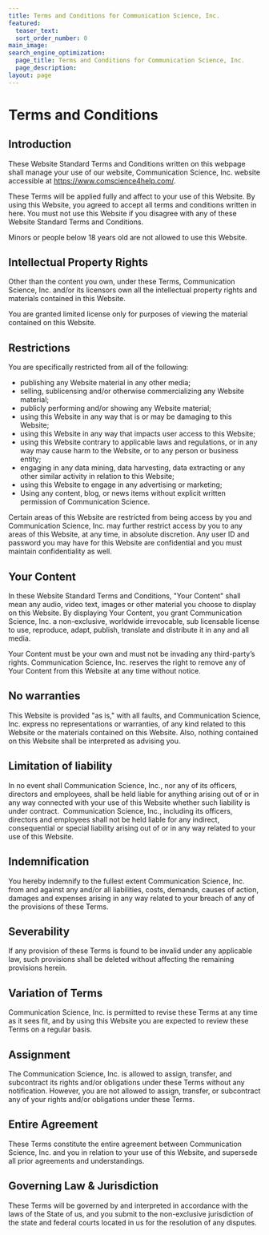 ```yaml
---
title: Terms and Conditions for Communication Science, Inc.
featured:
  teaser_text: 
  sort_order_number: 0
main_image: 
search_engine_optimization:
  page_title: Terms and Conditions for Communication Science, Inc.
  page_description:
layout: page
---
```


# Terms and Conditions

## Introduction

These Website Standard Terms and Conditions written on this webpage shall manage your use of our website, Communication Science, Inc. website accessible at https://www.comscience4help.com/.

These Terms will be applied fully and affect to your use of this Website. By using this Website, you agreed to accept all terms and conditions written in here. You must not use this Website if you disagree with any of these Website Standard Terms and Conditions.

Minors or people below 18 years old are not allowed to use this Website.

## Intellectual Property Rights

Other than the content you own, under these Terms, Communication Science, Inc. and/or its licensors own all the intellectual property rights and materials contained in this Website.

You are granted limited license only for purposes of viewing the material contained on this Website.

## Restrictions

You are specifically restricted from all of the following:

* publishing any Website material in any other media;
* selling, sublicensing and/or otherwise commercializing any Website material;
* publicly performing and/or showing any Website material;
* using this Website in any way that is or may be damaging to this Website;
* using this Website in any way that impacts user access to this Website;
* using this Website contrary to applicable laws and regulations, or in any way may cause harm to the Website, or to any person or business entity;
* engaging in any data mining, data harvesting, data extracting or any other similar activity in relation to this Website;
* using this Website to engage in any advertising or marketing;
* Using any content, blog, or news items without explicit written permission of Communication Science.

Certain areas of this Website are restricted from being access by you and Communication Science, Inc. may further restrict access by you to any areas of this Website, at any time, in absolute discretion. Any user ID and password you may have for this Website are confidential and you must maintain confidentiality as well.

## Your Content

In these Website Standard Terms and Conditions, "Your Content" shall mean any audio, video text, images or other material you choose to display on this Website. By displaying Your Content, you grant Communication Science, Inc. a non-exclusive, worldwide irrevocable, sub licensable license to use, reproduce, adapt, publish, translate and distribute it in any and all media.

Your Content must be your own and must not be invading any third-party’s rights. Communication Science, Inc. reserves the right to remove any of Your Content from this Website at any time without notice.

## No warranties

This Website is provided "as is," with all faults, and Communication Science, Inc. express no representations or warranties, of any kind related to this Website or the materials contained on this Website. Also, nothing contained on this Website shall be interpreted as advising you.

## Limitation of liability

In no event shall Communication Science, Inc., nor any of its officers, directors and employees, shall be held liable for anything arising out of or in any way connected with your use of this Website whether such liability is under contract. &nbsp;Communication Science, Inc., including its officers, directors and employees shall not be held liable for any indirect, consequential or special liability arising out of or in any way related to your use of this Website.

## Indemnification

You hereby indemnify to the fullest extent Communication Science, Inc. from and against any and/or all liabilities, costs, demands, causes of action, damages and expenses arising in any way related to your breach of any of the provisions of these Terms.

## Severability

If any provision of these Terms is found to be invalid under any applicable law, such provisions shall be deleted without affecting the remaining provisions herein.

## Variation of Terms

Communication Science, Inc. is permitted to revise these Terms at any time as it sees fit, and by using this Website you are expected to review these Terms on a regular basis.

## Assignment

The Communication Science, Inc. is allowed to assign, transfer, and subcontract its rights and/or obligations under these Terms without any notification. However, you are not allowed to assign, transfer, or subcontract any of your rights and/or obligations under these Terms.

## Entire Agreement

These Terms constitute the entire agreement between Communication Science, Inc. and you in relation to your use of this Website, and supersede all prior agreements and understandings.

## Governing Law & Jurisdiction

These Terms will be governed by and interpreted in accordance with the laws of the State of us, and you submit to the non-exclusive jurisdiction of the state and federal courts located in us for the resolution of any disputes.